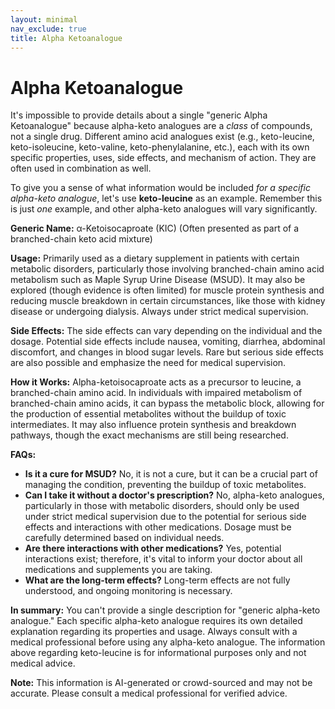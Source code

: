 ```yaml
---
layout: minimal
nav_exclude: true
title: Alpha Ketoanalogue
---
```


# Alpha Ketoanalogue

It's impossible to provide details about a single "generic Alpha Ketoanalogue" because alpha-keto analogues are a *class* of compounds, not a single drug.  Different amino acid analogues exist (e.g., keto-leucine, keto-isoleucine, keto-valine, keto-phenylalanine, etc.), each with its own specific properties, uses, side effects, and mechanism of action.  They are often used in combination as well.

To give you a sense of what information would be included *for a specific alpha-keto analogue*,  let's use **keto-leucine** as an example.  Remember this is just *one* example, and other alpha-keto analogues will vary significantly.

**Generic Name:**  α-Ketoisocaproate (KIC) (Often presented as part of a branched-chain keto acid mixture)

**Usage:**  Primarily used as a dietary supplement in patients with certain metabolic disorders, particularly those involving branched-chain amino acid metabolism such as Maple Syrup Urine Disease (MSUD). It may also be explored (though evidence is often limited) for muscle protein synthesis and reducing muscle breakdown in certain circumstances, like those with kidney disease or undergoing dialysis.  Always under strict medical supervision.

**Side Effects:**  The side effects can vary depending on the individual and the dosage. Potential side effects include nausea, vomiting, diarrhea, abdominal discomfort, and changes in blood sugar levels.  Rare but serious side effects are also possible and emphasize the need for medical supervision.

**How it Works:**  Alpha-ketoisocaproate acts as a precursor to leucine, a branched-chain amino acid.  In individuals with impaired metabolism of branched-chain amino acids, it can bypass the metabolic block, allowing for the production of essential metabolites without the buildup of toxic intermediates. It may also influence protein synthesis and breakdown pathways, though the exact mechanisms are still being researched.

**FAQs:**

* **Is it a cure for MSUD?** No, it is not a cure, but it can be a crucial part of managing the condition, preventing the buildup of toxic metabolites.
* **Can I take it without a doctor's prescription?**  No, alpha-keto analogues, particularly in those with metabolic disorders, should only be used under strict medical supervision due to the potential for serious side effects and interactions with other medications. Dosage must be carefully determined based on individual needs.
* **Are there interactions with other medications?** Yes, potential interactions exist; therefore, it's vital to inform your doctor about all medications and supplements you are taking.
* **What are the long-term effects?** Long-term effects are not fully understood, and ongoing monitoring is necessary.


**In summary:**  You can't provide a single description for "generic alpha-keto analogue." Each specific alpha-keto analogue requires its own detailed explanation regarding its properties and usage. Always consult with a medical professional before using any alpha-keto analogue.  The information above regarding keto-leucine is for informational purposes only and not medical advice.


**Note:** This information is AI-generated or crowd-sourced and may not be accurate. Please consult a medical professional for verified advice.